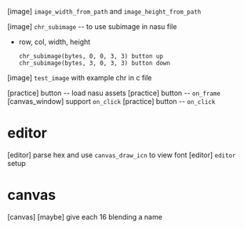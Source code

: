[image] `image_width_from_path` and `image_height_from_path`

[image] `chr_subimage` -- to use subimage in nasu file

- row, col, width, height

  ```
  chr_subimage(bytes, 0, 0, 3, 3) button up
  chr_subimage(bytes, 3, 0, 3, 3) button down
  ```

[image] `test_image` with example chr in c file

[practice] button -- load nasu assets
[practice] button -- `on_frame`
[canvas_window] support `on_click`
[practice] button -- `on_click`

# editor

[editor] parse hex and use `canvas_draw_icn` to view font
[editor] `editor` setup

# canvas

[canvas] [maybe] give each 16 blending a name
